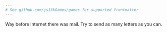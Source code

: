 ```yaml
---
# See github.com/js13kGames/games for supported frontmatter
---
```

Way before Internet there was mail. Try to send as many letters as you can.